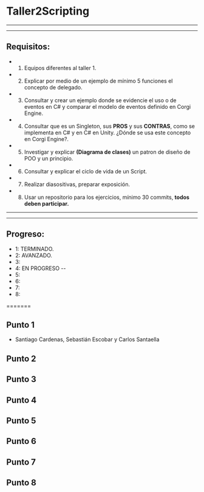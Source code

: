 # Taller2Scripting
-------------
------------------

## Requisitos:
* 1. Equipos diferentes al taller 1.
* 2. Explicar por medio de un ejemplo de mínimo 5 funciones el concepto de delegado.
* 3. Consultar y crear un ejemplo donde se evidencie el uso o de eventos en C# y comparar el modelo de eventos definido en Corgi Engine.

* 4. Consultar que es un Singleton, sus **PROS** y sus **CONTRAS**, como se implementa en C# y en C# en Unity. ¿Dónde se usa este concepto en Corgi Engine?.

* 5. Investigar y explicar **(Diagrama de clases)** un patron de diseño de POO y un principio.

* 6. Consultar y explicar el ciclo de vida de un Script.

* 7. Realizar diasositivas, preparar exposición.

* 8. Usar un repositorio para los ejercicios, mínimo 30 commits, **todos deben participar.**

-------------------
-------------------
## Progreso:
* 1: TERMINADO.
* 2: AVANZADO.
* 3:
* 4: EN PROGRESO -- 
* 5: 
* 6:
* 7:
* 8:

=======

## Punto 1
* Santiago Cardenas, Sebastián Escobar y Carlos Santaella
  
## Punto 2
## Punto 3
## Punto 4
## Punto 5
## Punto 6
## Punto 7
## Punto 8

